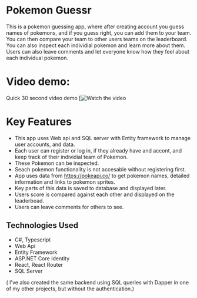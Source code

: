 # Pokemon Guessr

This is a pokemon guessing app, where after creating account you guess names of pokemons, and if you guess right, you can add them to your team. You can then compare your team to other users teams on the leaderboard. You can also inspect each individial pokemon and learn more about them. Users can also leave comments and let everyone know how they feel about each individual pokemon.

# Video demo:
Quick 30 second video demo
[![Watch the video](https://youtu.be/HvX2aZt7Qcc)


# Key Features

- This app uses Web api and SQL server with Entity framework to manage user accounts, and data. 
- Each user can register or log in, if they already have and accont, and keep track of their individial team of Pokemon. 
- These Pokemon can be inspected. 
- Seach pokemon functionality is not accesable without registering first.
- App uses data from https://pokeapi.co/ to get pokemon names, detailed information and links to pokemon sprites.
- Key parts of this data is saved to database and displayed later.
- Users score is compared against each other and displayed on the leaderboad.
- Users can leave comments for others to see.


## Technologies Used

- C#, Typescript
- Web Api
- Entity Framework
- ASP.NET Core Identity
- React, React Router
- SQL Server

( I've also created the same backend using SQL queries with Dapper in one of my other projects, but without the authentication.)

